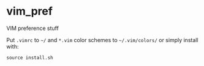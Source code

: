 # vim_pref
VIM preference stuff

Put `.vimrc` to `~/` and `*.vim` color schemes to `~/.vim/colors/`
or simply install with:

```
source install.sh
```
